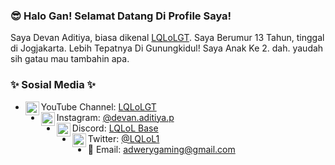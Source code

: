 ### 😎 Halo Gan! Selamat Datang Di Profile Saya! 
Saya Devan Aditiya, biasa dikenal [LQLoLGT](https://www.youtube.com/LQLoLGT). Saya Berumur 13 Tahun, tinggal di Jogjakarta. Lebih Tepatnya Di Gunungkidul!
Saya Anak Ke 2. dah. yaudah sih gatau mau tambahin apa.

### ✨ Sosial Media ✨


- <img align="left" alt="Cenel Yutub | YouTube" width="22px" src="https://cdn.jsdelivr.net/npm/simple-icons@v3/icons/youtube.svg" /> YouTube Channel: [LQLoLGT](https://www.youtube.com/LQLoLGT)
- <img align="left" alt="Akun ig lah apa lagi. | Instagram" width="22px" src="https://cdn.jsdelivr.net/npm/simple-icons@v3/icons/instagram.svg" /> Instagram: [@devan.aditiya.p](https://instagram.com/devan.aditiya.p)
- <img align="left" alt="Beskem | Discord" width="22px" src="https://cdn.jsdelivr.net/npm/simple-icons@v3/icons/discord.svg" /> Discord: [LQLoL Base](https://discord.gg/zfYXZHU)
- <img align="left" alt="Akun ded. | Deep Web" width="22px" src="https://cdn.jsdelivr.net/npm/simple-icons@v3/icons/twitter.svg" /> Twitter: [@LQLoL1](https://twitter.com/LQLoL1)
- 📧 Email: adwerygaming@gmail.com


